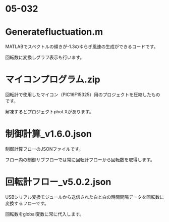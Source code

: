 # 05-032

# Generatefluctuation.m
MATLABでスペクトルの傾きが-1.3のゆらぎ風速の生成ができるコードです。

回転数に変換しグラフ表示も行います。

# マイコンプログラム.zip 
回転計で使用したマイコン（PIC16F15325）用のプロジェクトを圧縮したものです。

解凍するとプロジェクトphot.Xがあります。

# 制御計算_v1.6.0.json
制御計算フローのJSONファイルです。

フロー内の制御サブフローでは常に回転計フローから回転数を取得します。

# 回転計フロー_v5.0.2.json
USBシリアル変換モジュールから送信された白と白の時間間隔データを回転数に変換するフローです。

回転数をglobal変数に常に代入します。
